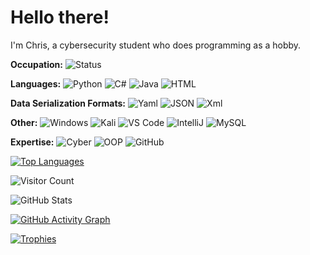 # Hello there!

I'm Chris, a cybersecurity student who does programming as a hobby.

**Occupation:**
![Status](https://img.shields.io/badge/Cyber_Security_Student-Cyber_Security_Intern-brightgreen)

**Languages:**
![Python](https://img.shields.io/badge/Python-Main-purple?logo=python&logoColor=white)
![C#](https://img.shields.io/badge/C%23-Capable-purple?logo=csharp&logoColor=white)
![Java](https://img.shields.io/badge/Java-Capable-purple?logo=java&logoColor=white)
![HTML](https://img.shields.io/badge/HTML-Noob-red?logo=java&logoColor=white)

**Data Serialization Formats:**
![Yaml](https://img.shields.io/badge/Yaml-Capable-purple?logo=java&logoColor=white)
![JSON](https://img.shields.io/badge/JSON-Capable-purple?logo=java&logoColor=white)
![Xml](https://img.shields.io/badge/Xml-Noob-red?logo=java&logoColor=white)

**Other:**
![Windows](https://img.shields.io/badge/OS-Windows-blue?logo=windows&logoColor=white)
![Kali](https://img.shields.io/badge/OS-Kali_Linux-blue?logo=windows&logoColor=white)
![VS Code](https://img.shields.io/badge/IDE-VS_Code-blue?logo=visualstudiocode&logoColor=white)
![IntelliJ](https://img.shields.io/badge/IDE-IntelliJ-blue?logo=visualstudiocode&logoColor=white)
![MySQL](https://img.shields.io/badge/MySQL-Noob-red?logo=java&logoColor=white)

**Expertise:**
![Cyber](https://img.shields.io/badge/Cyber_Security-Great-gold?logo=java&logoColor=white)
![OOP](https://img.shields.io/badge/Object_Oriented_Progrmaming-Good-gold?logo=java&logoColor=white)
![GitHub](https://img.shields.io/badge/GitHub-Rookie-gold?logo=java&logoColor=white)

[![Top Languages](https://github-readme-stats.vercel.app/api/top-langs/?username=WalvisChris&layout=compact&theme=radical)](https://github.com/anuraghazra/github-readme-stats)

![Visitor Count](https://komarev.com/ghpvc/?username=WalvisChris&style=flat-square&color=blue)

![GitHub Stats](https://github-readme-stats.vercel.app/api?username=WalvisChris&show_icons=true&theme=radical)

[![GitHub Activity Graph](https://github-readme-activity-graph.vercel.app/graph?username=WalvisChris&theme=react-dark)](https://github.com/ashutosh00710/github-readme-activity-graph)

[![Trophies](https://github-profile-trophy.vercel.app/?username=WalvisChris&theme=radical)](https://github.com/ryo-ma/github-profile-trophy)
